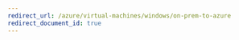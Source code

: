 ```yaml
---
redirect_url: /azure/virtual-machines/windows/on-prem-to-azure
redirect_document_id: true
---
```

